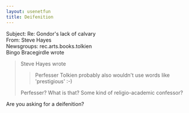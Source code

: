 ```yaml
---   
layout: usenetfun   
title: Deifenition   
---   
```

   
   
 Subject: Re: Gondor's lack of calvary   
From: Steve Hayes   
Newsgroups: rec.arts.books.tolkien   
Bingo Bracegirdle wrote   
> Steve Hayes wrote   
>> Perfesser Tolkien probably also wouldn't use words like   
>> 'prestigious' :-)   
>>   
>Perfesser? What is that? Some kind of religio-academic confessor?   
   
Are you asking for a deifenition?   
   
   
   
